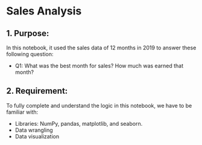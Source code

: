 # Sales Analysis
## 1. Purpose:
In this notebook, it used the sales data of 12 months in 2019 to answer these following question:
- Q1: What was the best month for sales? How much was earned that month?


## 2. Requirement:
To fully complete and understand the logic in this notebook, we have to be familiar with:
- Libraries: NumPy, pandas, matplotlib, and seaborn.
- Data wrangling
- Data visualization
 